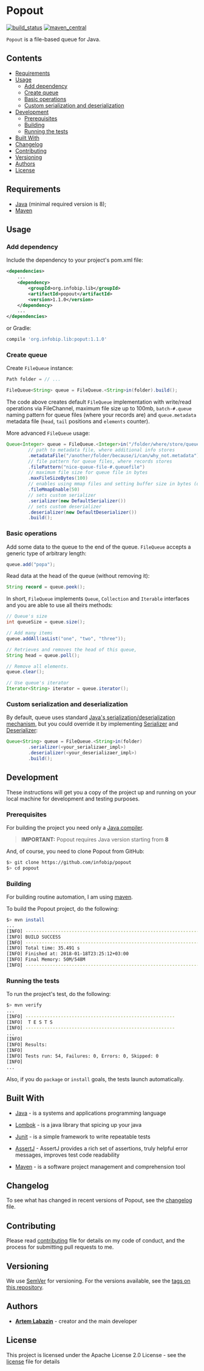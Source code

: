 
# Popout

[![build_status](https://travis-ci.org/infobip/popout.svg?branch=master)](https://travis-ci.org/infobip/popout)
[![maven_central](https://maven-badges.herokuapp.com/maven-central/org.infobip.lib/popout/badge.svg)](https://maven-badges.herokuapp.com/maven-central/org.infobip.lib/popout)

`Popout` is a file-based queue for Java.

## Contents

- [Requirements](#requirements)
- [Usage](#usage)
  - [Add dependency](#add-dependency)
  - [Create queue](#create-queue)
  - [Basic operations](#basic-operations)
  - [Custom serialization and deserialization](#custom-serialization-and-deserialization)
- [Development](#development)
  - [Prerequisites](#prerequisites)
  - [Building](#building)
  - [Running the tests](#running-the-tests)
- [Built With](#built-with)
- [Changelog](#changelog)
- [Contributing](#contributing)
- [Versioning](#versioning)
- [Authors](#authors)
- [License](#license)

## Requirements

* [Java](http://www.oracle.com/technetwork/java/javase) (minimal required version is 8);
* [Maven](https://maven.apache.org)

## Usage

### Add dependency

Include the dependency to your project's pom.xml file:

```xml
<dependencies>
    ...
    <dependency>
        <groupId>org.infobip.lib</groupId>
        <artifactId>popout</artifactId>
        <version>1.1.0</version>
    </dependency>
    ...
</dependencies>
```

or Gradle:

```groovy
compile 'org.infobip.lib:poput:1.1.0'
```

### Create queue

Create `FileQueue` instance:

```java
Path folder = // ...

FileQueue<String> queue = FileQueue.<String>in(folder).build();
```

The code above creates default `FileQueue` implementation with write/read operations via FileChannel, maximum file size up to 100mb, `batch-#.queue` naming pattern for queue files (where your records are) and `queue.metadata` metadata file (`head`, `tail` positions and `elements` counter).

More advanced `FileQueue` usage:

```java
Queue<Integer> queue = FileQueue.<Integer>in("/folder/where/store/queue/files")
        // path to metadata file, where additional info stores
        .metadataFile("/another/folder/because/i/can/why_not.metadata")
        // file pattern for queue files, where records stores
        .filePattern("nice-queue-file-#.queuefile")
        // maximum file size for queue file in bytes
        .maxFileSizeBytes(100)
        // enables using mmap files and setting buffer size in bytes (default is 8192)
        .fileMmapEnable(50)
        // sets custom serializer
        .serializer(new DefaultSerializer())
        // sets custom deserializer
        .deserializer(new DefaultDeserializer())
        .build();
```

### Basic operations

Add some data to the queue to the end of the queue. `FileQueue` accepts a generic type of arbitrary length:

```java
queue.add("popa");
```

Read data at the head of the queue (without removing it):

```java
String record = queue.peek();
```

In short, `FileQueue` implements `Queue`, `Collection` and `Iterable` interfaces and you are able to use all theirs methods:

```java
// Queue's size
int queueSize = queue.size();

// Add many items
queue.addAll(asList("one", "two", "three"));

// Retrieves and removes the head of this queue,
String head = queue.poll();

// Remove all elements.
queue.clear();

// Use queue's iterator
Iterator<String> iterator = queue.iterator();
```

### Custom serialization and deserialization

By default, queue uses standard [Java's serialization/deserialization mechanism](https://docs.oracle.com/javase/8/docs/technotes/guides/serialization/index.html), but you could override it by implementing [Serializer](https://github.com/infobip/popout/blob/master/src/main/java/org/infobip/lib/popout/writer/Serializer.java) and [Deserializer](https://github.com/infobip/popout/blob/master/src/main/java/org/infobip/lib/popout/reader/Deserializer.java):

```java
Queue<String> queue = FileQueue.<String>in(folder)
        .serializer(<your_serializaer_impl>)
        .deserializer(<your_deserializaer_impl>)
        .build();
```

## Development

These instructions will get you a copy of the project up and running on your local machine for development and testing purposes.

### Prerequisites

For building the project you need only a [Java compiler](http://www.oracle.com/technetwork/java/javase/downloads/index.html).

> **IMPORTANT:** Popout requires Java version starting from **8**

And, of course, you need to clone Popout from GitHub:

```bash
$> git clone https://github.com/infobip/popout
$> cd popout
```

### Building

For building routine automation, I am using [maven](https://maven.apache.org).

To build the Popout project, do the following:

```bash
$> mvn install
...
[INFO] ------------------------------------------------------------------------
[INFO] BUILD SUCCESS
[INFO] ------------------------------------------------------------------------
[INFO] Total time: 35.491 s
[INFO] Finished at: 2018-01-18T23:25:12+03:00
[INFO] Final Memory: 50M/548M
[INFO] ------------------------------------------------------------------------
```

### Running the tests

To run the project's test, do the following:

```bash
$> mvn verify
...
[INFO] -------------------------------------------------------
[INFO]  T E S T S
[INFO] -------------------------------------------------------
...
[INFO]
[INFO] Results:
[INFO]
[INFO] Tests run: 54, Failures: 0, Errors: 0, Skipped: 0
[INFO]
...
```

Also, if you do `package` or `install` goals, the tests launch automatically.

## Built With

* [Java](http://www.oracle.com/technetwork/java/javase) - is a systems and applications programming language

* [Lombok](https://projectlombok.org) - is a java library that spicing up your java

* [Junit](http://junit.org/junit4/) - is a simple framework to write repeatable tests

* [AssertJ](http://joel-costigliola.github.io/assertj/) - AssertJ provides a rich set of assertions, truly helpful error messages, improves test code readability

* [Maven](https://maven.apache.org) - is a software project management and comprehension tool

## Changelog

To see what has changed in recent versions of Popout, see the [changelog](./CHANGELOG.md) file.

## Contributing

Please read [contributing](./CONTRIBUTING.md) file for details on my code of conduct, and the process for submitting pull requests to me.

## Versioning

We use [SemVer](http://semver.org/) for versioning. For the versions available, see the [tags on this repository](https://github.com/infobip/popout/tags).

## Authors

* **[Artem Labazin](https://github.com/xxlabaza)** - creator and the main developer

## License

This project is licensed under the Apache License 2.0 License - see the [license](./LICENSE) file for details

